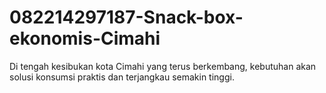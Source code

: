 # 082214297187-Snack-box-ekonomis-Cimahi
Di tengah kesibukan kota Cimahi yang terus berkembang, kebutuhan akan solusi konsumsi praktis dan terjangkau semakin tinggi.

